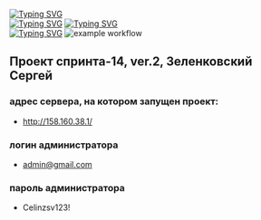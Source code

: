 <!-- [![Typing SVG](https://readme-typing-svg.herokuapp.com?color=%2336BCF7&lines=foodgram)](https://git.io/typing-svg)  -->
[![Typing SVG](https://readme-typing-svg.herokuapp.com?font=Fira+Code&size=30&pause=1000&color=F71329&multiline=true&width=435&lines=+foodgram)](https://git.io/typing-svg)  
[![Typing SVG](https://readme-typing-svg.herokuapp.com?font=Fira+Code&size=20&pause=1000&color=1D39F7&multiline=true&width=435&lines=+foodgram)](https://git.io/typing-svg)
[![Typing SVG](https://readme-typing-svg.herokuapp.com?font=Fira+Code&size=15&duration=2000&pause=1000&color=1FBB30F6&multiline=true&width=435&lines=+foodgram)](https://git.io/typing-svg)    
[![Typing SVG](https://img.shields.io/badge/foodgram-sprint--14%20ver.2-green)](https://git.io/typing-svg)
![example workflow](https://github.com/Celin-zsv/foodgram-project-react/actions/workflows/foodgram_workflow.yml/badge.svg?event=push)
## Проект спринта-14, ver.2, Зеленковский Сергей

### адрес сервера, на котором запущен проект:
* http://158.160.38.1/
### логин администратора
* admin@gmail.com
### пароль администратора
* Celinzsv123!